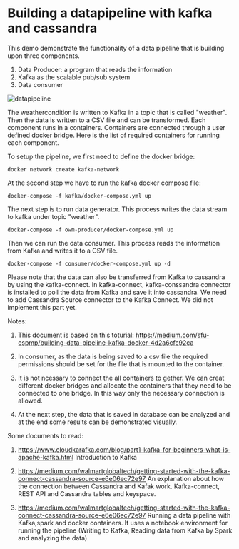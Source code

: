 # Building a datapipeline with kafka and cassandra


This demo demonstrate the functionality of a  data pipeline that is building upon three components. 

1. Data Producer: a program that reads the information 
2. Kafka as the scalable pub/sub system 
3. Data consumer




![datapipeline](https://user-images.githubusercontent.com/45789394/173239210-1d930858-dec2-475d-b9f9-565b886e0444.jpg)





The weathercondition is written to Kafka in a topic that is called "weather". Then the data is written to a CSV file and can be transformed. Each component runs in a containers. Containers are connected through a user defined docker bridge. Here is the list of required containers for running each component. 





To setup the pipeline, we first need to define the docker bridge:

`docker network create kafka-network  `

At the second step we have to run the kafka docker compose file:

`docker-compose -f kafka/docker-compose.yml up`

The next step is to run data generator. This process writes the data stream to kafka under topic "weather".

`docker-compose -f owm-producer/docker-compose.yml up`

Then we can run the data consumer. This process reads the information from Kafka and writes it to a CSV file.

`docker-compose -f consumer/docker-compose.yml up -d `


Please note that the data can also be transferred from Kafka to cassandra by using the kafka-connect. In kafka-connect, kafka-conssandra connector is installed to poll the data from Kafka and save it into cassandra. We need to add Cassandra Source connector to the Kafka Connect. We did not implement this part yet. 

Notes:
1. This document is based on this toturial: https://medium.com/sfu-cspmp/building-data-pipeline-kafka-docker-4d2a6cfc92ca

2. In consumer, as the data is being saved to a csv file the required permissions should be set for the file that is mounted to the container.

3. It is not ncessary to connect the all containers to gether. We can creat different docker bridges and allocate the containers that they need to be connected to one bridge. In this way only the necessary connection is allowed.

4. At the next step, the data that is saved in database can be analyzed and at the end some results can be demonstrated visually.

Some documents to read:
1. https://www.cloudkarafka.com/blog/part1-kafka-for-beginners-what-is-apache-kafka.html Introduction to Kafka

2.  https://medium.com/walmartglobaltech/getting-started-with-the-kafka-connect-cassandra-source-e6e06ec72e97
An explanation about how the connection between Cassandra and Kafak work. Kafka-connect, REST API and Cassandra tables and keyspace.

3. https://medium.com/walmartglobaltech/getting-started-with-the-kafka-connect-cassandra-source-e6e06ec72e97
Running a data pipeline with Kafka,spark and docker containers. It uses a notebook environment for running the pipeline (Writing to Kafka, Reading data from Kafka by Spark and analyzing the data)









 

      






